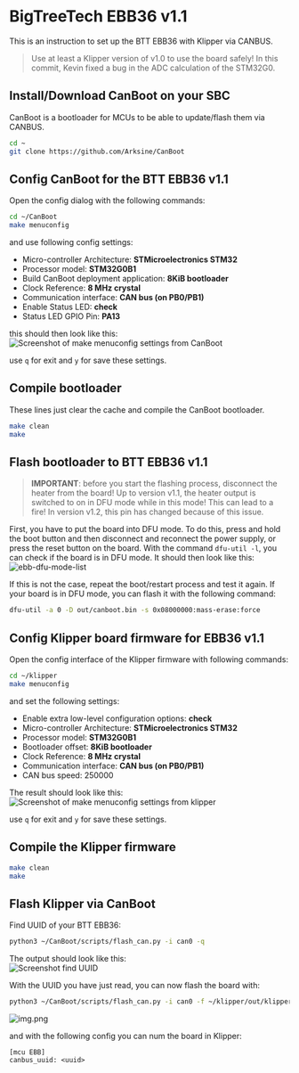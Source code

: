 # BigTreeTech EBB36 v1.1
This is an instruction to set up the BTT EBB36 with Klipper via CANBUS.

> Use at least a Klipper version of v1.0 to use the board safely! In this commit, Kevin fixed a bug in the ADC
> calculation of the STM32G0.

## Install/Download CanBoot on your SBC
CanBoot is a bootloader for MCUs to be able to update/flash them via CANBUS.
```bash
cd ~
git clone https://github.com/Arksine/CanBoot
```

## Config CanBoot for the BTT EBB36 v1.1
Open the config dialog with the following commands:
```bash
cd ~/CanBoot
make menuconfig
```
and use following config settings:
- Micro-controller Architecture: **STMicroelectronics STM32**
- Processor model: **STM32G0B1**
- Build CanBoot deployment application: **8KiB bootloader**
- Clock Reference: **8 MHz crystal**
- Communication interface: **CAN bus (on PB0/PB1)**
- Enable Status LED: **check**
- Status LED GPIO Pin: **PA13**

this should then look like this:  
![Screenshot of make menuconfig settings from CanBoot](images/canboot-make-menuconfig.png)

use `q` for exit and `y` for save these settings.

## Compile bootloader
These lines just clear the cache and compile the CanBoot bootloader.
```bash
make clean
make
```

## Flash bootloader to BTT EBB36 v1.1
> **IMPORTANT**: before you start the flashing process, disconnect the heater from the board! Up to version v1.1, the
> heater output is switched to on in DFU mode while in this mode! This can lead to a fire! In version v1.2, this pin has
> changed because of this issue.

First, you have to put the board into DFU mode. To do this, press and hold the boot button and then disconnect and
reconnect the power supply, or press the reset button on the board. With the command `dfu-util -l`, you can check if the
board is in DFU mode. It should then look like this:  
![ebb-dfu-mode-list](images/canboot-dfu-mode.png)  

If this is not the case, repeat the boot/restart process and test it again. If your board is in DFU mode, you can flash
it with the following command:
```bash
dfu-util -a 0 -D out/canboot.bin -s 0x08000000:mass-erase:force
```

## Config Klipper board firmware for EBB36 v1.1
Open the config interface of the Klipper firmware with following commands:
```bash
cd ~/klipper
make menuconfig
```
and set the following settings:
- Enable extra low-level configuration options: **check**
- Micro-controller Architecture: **STMicroelectronics STM32**
- Processor model: **STM32G0B1**
- Bootloader offset: **8KiB bootloader**
- Clock Reference: **8 MHz crystal**
- Communication interface: **CAN bus (on PB0/PB1)**
- CAN bus speed: 250000

The result should look like this:  
![Screenshot of make menuconfig settings from klipper](images/klipper-make-menuconfig.png)

use `q` for exit and `y` for save these settings.

## Compile the Klipper firmware
```bash
make clean
make
```

## Flash Klipper via CanBoot
Find UUID of your BTT EBB36:
```bash
python3 ~/CanBoot/scripts/flash_can.py -i can0 -q
```

The output should look like this:  
![Screenshot find UUID](images/canboot-query-uuid.png)

With the UUID you have just read, you can now flash the board with:
```bash
python3 ~/CanBoot/scripts/flash_can.py -i can0 -f ~/klipper/out/klipper.bin -u <uuid>
```
![img.png](images/klipper-flash-via-can.png)

and with the following config you can num the board in Klipper:
```
[mcu EBB]
canbus_uuid: <uuid>
```
